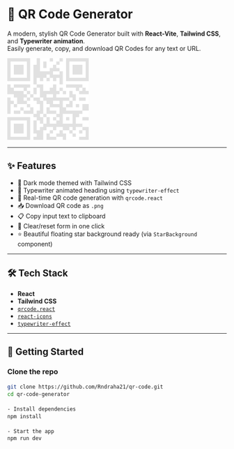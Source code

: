# 🔳 QR Code Generator

A modern, stylish QR Code Generator built with **React-Vite**, **Tailwind CSS**, and **Typewriter animation**.  
Easily generate, copy, and download QR Codes for any text or URL.

![Preview](./public/logo.png) <!-- Optional: tambahkan screenshot UI -->

---

## ✨ Features

- 🎨 Dark mode themed with Tailwind CSS
- 🎹 Typewriter animated heading using `typewriter-effect`
- 🧠 Real-time QR code generation with `qrcode.react`
- 📥 Download QR code as `.png`
- 📋 Copy input text to clipboard
- 🧽 Clear/reset form in one click
- ⭐️ Beautiful floating star background ready (via `StarBackground` component)

---

## 🛠️ Tech Stack

- **React**
- **Tailwind CSS**
- [`qrcode.react`](https://www.npmjs.com/package/qrcode.react)
- [`react-icons`](https://react-icons.github.io/react-icons/)
- [`typewriter-effect`](https://www.npmjs.com/package/typewriter-effect)

---

## 🚀 Getting Started

### Clone the repo
```bash
git clone https://github.com/Rndraha21/qr-code.git
cd qr-code-generator

- Install dependencies
npm install

- Start the app
npm run dev
```
